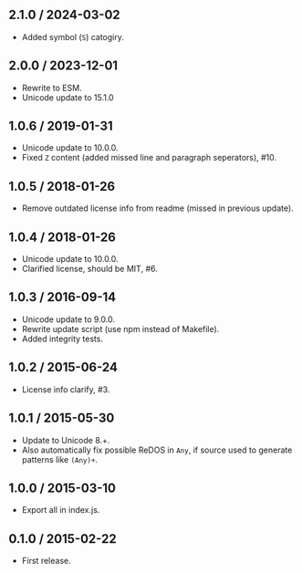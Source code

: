 2.1.0 / 2024-03-02
------------------

- Added symbol (`S`) catogiry.


2.0.0 / 2023-12-01
------------------

- Rewrite to ESM.
- Unicode update to 15.1.0


1.0.6 / 2019-01-31
------------------

- Unicode update to 10.0.0.
- Fixed `Z` content (added missed line and paragraph seperators), #10.


1.0.5 / 2018-01-26
------------------

- Remove outdated license info from readme (missed in previous update).


1.0.4 / 2018-01-26
------------------

- Unicode update to 10.0.0.
- Clarified license, should be MIT, #6.


1.0.3 / 2016-09-14
------------------

- Unicode update to 9.0.0.
- Rewrite update script (use npm instead of Makefile).
- Added integrity tests.


1.0.2 / 2015-06-24
------------------

- License info clarify, #3.


1.0.1 / 2015-05-30
------------------

- Update to Unicode 8.+.
- Also automatically fix possible ReDOS in `Any`, if source used to generate
  patterns like `(Any)+`.


1.0.0 / 2015-03-10
------------------

- Export all in index.js.


0.1.0 / 2015-02-22
------------------

- First release.
